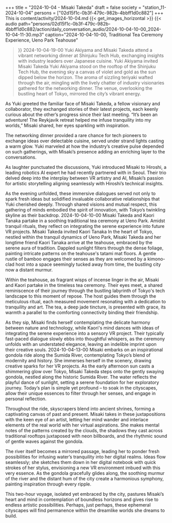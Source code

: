 +++
title = "2024-10-04 - Misaki Takeda"
draft = false
society = "station_11-2024-10-04"
persons = ["02d15f1c-0b3f-479c-982b-4bbff1d0c882"]
+++
This is content/activity/2024-10-04.md
{{< get_images_horizontal >}}
{{< audio
    path="persons/02d15f1c-0b3f-479c-982b-4bbff1d0c882/action/daily_conversation_audio/2024-10-04-10-00_2024-10-04-11-30.mp3" 
    caption="2024-10-04-10-00, Traditional Tea Ceremony Experience, Ueno Park Teahouse"
>}}
2024-10-04-19-00
Yuki Akiyama and Misaki Takeda attend a vibrant networking dinner at Shinjuku Tech Hub, exchanging insights with industry leaders over Japanese cuisine.
Yuki Akiyama invited Misaki Takeda
Yuki Akiyama stood on the rooftop of the Shinjuku Tech Hub, the evening sky a canvas of violet and gold as the sun dipped below the horizon. The aroma of sizzling teriyaki wafted through the air, mingling with the lively chatter of industry visionaries gathered for the networking dinner. The venue, overlooking the bustling heart of Tokyo, mirrored the city’s vibrant energy.

As Yuki greeted the familiar face of Misaki Takeda, a fellow visionary and collaborator, they exchanged stories of their latest projects, each keenly curious about the other’s progress since their last meeting. “It’s been an adventure! The Reykjavik retreat helped me infuse tranquility into my worlds,” Misaki shared, her eyes sparkling with inspiration.

The networking dinner provided a rare chance for tech pioneers to exchange ideas over delectable cuisine, served under strand lights casting a warm glow. Yuki marveled at how the industry’s creative pulse depended on such gatherings, with Misaki’s presence adding an enriching layer to the conversations.

As laughter punctuated the discussions, Yuki introduced Misaki to Hiroshi, a leading robotics AI expert he had recently partnered with in Seoul. Their trio delved deep into the interplay between VR artistry and AI, Misaki’s passion for artistic storytelling aligning seamlessly with Hiroshi’s technical insights.

As the evening unfolded, these immersive dialogues served not only to spark fresh ideas but solidified invaluable collaborative relationships that Yuki cherished deeply. Through shared visions and mutual respect, this gathering of minds embodied the spirit of innovation, with Tokyo’s twinkling skyline as their backdrop.
2024-10-04-10-00
Misaki Takeda and Kaori Tanaka partake in a soothing traditional tea ceremony at Ueno Park. Amidst tranquil rituals, they reflect on integrating the serene experience into future VR projects.
Misaki Takeda invited Kaori Tanaka
In the heart of Tokyo, nestled within the tranquil dynamics of Ueno Park, Misaki Takeda and her longtime friend Kaori Tanaka arrive at the teahouse, embraced by the serene aura of tradition. Dappled sunlight filters through the dense foliage, painting intricate patterns on the teahouse's tatami mat floors. A gentle rustle of bamboo engages their senses as they are welcomed by a kimono-clad host into a space seemingly tucked away from time, the bustling city now a distant murmur.

Within the teahouse, as fragrant wisps of incense linger in the air, Misaki and Kaori partake in the timeless tea ceremony. Their eyes meet, a shared reminiscence of their journey through the bustling labyrinth of Tokyo's tech landscape to this moment of repose. The host guides them through the meticulous ritual, each measured movement resonating with a dedication to tranquility and art. The tea, a deep jade tincture, is presented with grace, its warmth a parallel to the comforting connectivity binding their friendship.

As they sip, Misaki finds herself contemplating the delicate harmony between nature and technology, while Kaori's mind dances with ideas of integrating the serene experience into a sensory VR project. Their typically fast-paced dialogue slowly ebbs into thoughtful whispers, as the ceremony unfolds with an understated elegance, leaving an indelible imprint upon their creative souls.
2024-10-04-13-00
Misaki embarks on an inspirational gondola ride along the Sumida River, contemplating Tokyo’s blend of modernity and history. She immerses herself in the scenery, drawing creative sparks for her VR projects.
As the early afternoon sun casts a shimmering glow over Tokyo, Misaki Takeda steps onto the gently swaying gondola, nestled along the historic Sumida River. The water reflects the playful dance of sunlight, setting a serene foundation for her exploratory journey. Today’s plan is simple yet profound – to soak in the cityscapes, allow their unique essences to filter through her senses, and engage in personal reflection.

Throughout the ride, skyscrapers blend into ancient shrines, forming a captivating canvas of past and present. Misaki takes in these juxtapositions with the keen eye of an artist, letting her mind wander and interlace elements of the real world with her virtual aspirations. She makes mental notes of the patterns created by the clouds, the shadows they cast across traditional rooftops juxtaposed with neon billboards, and the rhythmic sound of gentle waves against the gondola.

The river itself becomes a mirrored passage, leading her to ponder fresh possibilities for infusing water’s tranquility into her digital realms. Ideas flow seamlessly; she sketches them down in her digital notebook with quick strokes of her stylus, envisioning a new VR environment imbued with this very essence. As the gondola gracefully glides along, the soothing murmur of the river and the distant hum of the city create a harmonious symphony, painting inspiration through every ripple.

This two-hour voyage, isolated yet embraced by the city, pastures Misaki’s heart and mind in contemplation of boundless horizons and gives rise to endless artistic possibilities. Perhaps, just perhaps, these ephemeral cityscapes will find permanence within the dreamlike worlds she dreams to build.
